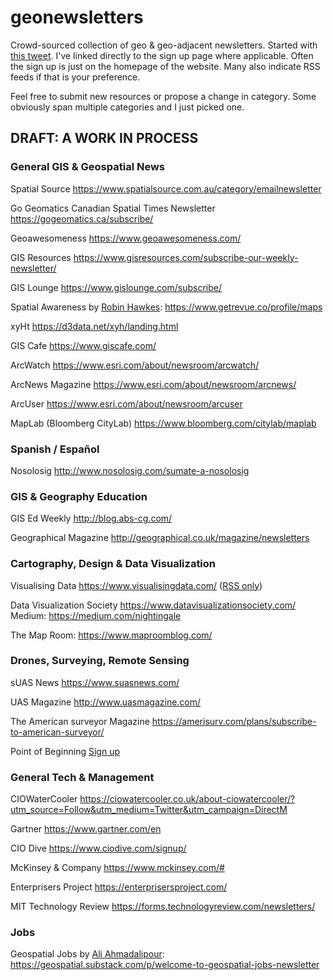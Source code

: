 # geonewsletters
Crowd-sourced collection of geo &amp; geo-adjacent newsletters. Started with [this tweet](https://twitter.com/KiriCarini/status/1309974962426376192).
I've linked directly to the sign up page where applicable. Often the sign up is just on the homepage of the website. Many also indicate RSS feeds if that is your preference. 

Feel free to submit new resources or propose a change in category. Some obviously span multiple categories and I just picked one.

## DRAFT: A WORK IN PROCESS

### General GIS & Geospatial News

Spatial Source https://www.spatialsource.com.au/category/emailnewsletter

Go Geomatics Canadian Spatial Times Newsletter https://gogeomatics.ca/subscribe/

Geoawesomeness https://www.geoawesomeness.com/

GIS Resources https://www.gisresources.com/subscribe-our-weekly-newsletter/

GIS Lounge https://www.gislounge.com/subscribe/

Spatial Awareness by [Robin Hawkes](https://twitter.com/robhawkes):  https://www.getrevue.co/profile/maps

xyHt https://d3data.net/xyh/landing.html

GIS Cafe https://www.giscafe.com/

ArcWatch https://www.esri.com/about/newsroom/arcwatch/

ArcNews Magazine https://www.esri.com/about/newsroom/arcnews/

ArcUser https://www.esri.com/about/newsroom/arcuser

MapLab (Bloomberg CityLab) https://www.bloomberg.com/citylab/maplab

### Spanish / Español

Nosolosig http://www.nosolosig.com/sumate-a-nosolosig

### GIS & Geography Education

GIS Ed Weekly http://blog.abs-cg.com/

Geographical Magazine http://geographical.co.uk/magazine/newsletters

### Cartography, Design & Data Visualization

Visualising Data https://www.visualisingdata.com/ ([RSS only](https://www.visualisingdata.com/feed/))

Data Visualization Society https://www.datavisualizationsociety.com/
Medium: https://medium.com/nightingale

The Map Room: https://www.maproomblog.com/

### Drones, Surveying, Remote Sensing

sUAS News https://www.suasnews.com/

UAS Magazine http://www.uasmagazine.com/

The American surveyor Magazine https://amerisurv.com/plans/subscribe-to-american-surveyor/

Point of Beginning [Sign up](https://webforms.omeda.com/pob/r-paid.do?returnurl=https://www.pobonline.com/user/omeda&p=POBPAID&_ga=2.196656876.1199010476.1603422832-1558881755.1603422832)

### General Tech & Management

CIOWaterCooler https://ciowatercooler.co.uk/about-ciowatercooler/?utm_source=Follow&utm_medium=Twitter&utm_campaign=DirectM

Gartner https://www.gartner.com/en

CIO Dive https://www.ciodive.com/signup/

McKinsey & Company https://www.mckinsey.com/#

Enterprisers Project https://enterprisersproject.com/

MIT Technology Review https://forms.technologyreview.com/newsletters/

### Jobs

Geospatial Jobs by [Ali Ahmadalipour](https://twitter.com/hydroclimali):  https://geospatial.substack.com/p/welcome-to-geospatial-jobs-newsletter
